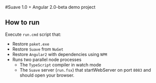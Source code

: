 #Suave 1.0 + Angular 2.0-beta demo project

## How to run

Execute `run.cmd` script that:

- Restore `paket.exe`
- Restore `Suave` from `NuGet`
- Restore `Angular2` with dependencies using `NPM`
- Runs two parallel node processes
    - The `TypeScript` compiler in watch mode
    - The `Suave` server (`run.fsx`) that startWebServer on port `8083` and should open your browser.